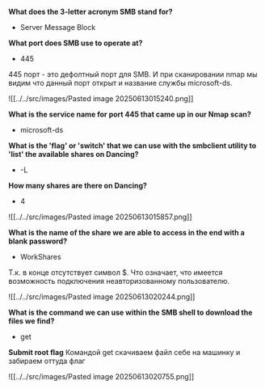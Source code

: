 **What does the 3-letter acronym SMB stand for?**
- Server Message Block

**What port does SMB use to operate at?**
- 445

445 порт - это дефолтный порт для SMB. И при сканировании nmap мы видим что данный порт открыт и название службы microsoft-ds. 

![[../../src/images/Pasted image 20250613015240.png]]

**What is the service name for port 445 that came up in our Nmap scan?**
- microsoft-ds

**What is the 'flag' or 'switch' that we can use with the smbclient utility to 'list' the available shares on Dancing?**
- -L

**How many shares are there on Dancing?**
- 4

![[../../src/images/Pasted image 20250613015857.png]]

**What is the name of the share we are able to access in the end with a blank password?**
- WorkShares

Т.к. в конце отсутствует символ $. Что означает, что имеется возможность подключения неавторизованному пользователю.

![[../../src/images/Pasted image 20250613020244.png]]

**What is the command we can use within the SMB shell to download the files we find?**
- get

**Submit root flag**
Командой get скачиваем файл себе на машинку и забираем оттуда флаг

![[../../src/images/Pasted image 20250613020755.png]]

